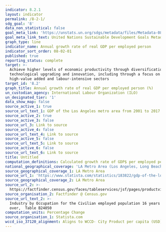 ```yaml
---
indicator: 8.2.1
layout: indicator
permalink: /8-2-1/
sdg_goal: '8'
data_non_statistical: false
goal_meta_link: 'https://unstats.un.org/sdgs/metadata/files/Metadata-08-02-01.pdf'
goal_meta_link_text: United Nations Sustainable Development Goals Metadata (PDF 384 KB)
graph_type: line
indicator_name: Annual growth rate of real GDP per employed person
indicator_sort_order: 08-02-01
published: true
reporting_status: complete
target: >-
  Achieve higher levels of economic productivity through diversification,
  technological upgrading and innovation, including through a focus on
  high-value added and labour-intensive sectors
target_id: '8.2'
graph_title: Annual growth rate of real GDP per employed person (%)
un_custodian_agency: International Labour Organization (ILO)
un_designated_tier: '1'
data_show_map: false
source_active_1: true
source_url_text_1: GDP of the Los Angeles metro area from 2001 to 2017 (in billion U.S. dollars)
source_active_2: true
source_active_3: false
source_url_3: Link to source
source_active_4: false
source_url_text_4: Link to source
source_active_5: false
source_url_text_5: Link to source
source_active_6: false
source_url_text_6: Link to source
title: Untitled
computation_definitions: Calculated growth rate of GDP$ per employed person for LA Metro Area
national_geographical_coverage: 'LA Metro Area (Los Angeles, Long Beach, Anaheim)'
source_geographical_coverage_1: LA Metro Area
source_url_1: 'https://www.statista.com/statistics/183822/gdp-of-the-los-angeles-metro-area/'
source_geographical_coverage_2: LA Metro Area
source_url_2: >-
  https://factfinder.census.gov/faces/tableservices/jsf/pages/productview.xhtml?pid=ACS_16_1YR_B24050&prodType=table
source_organisation_2: Factfinder @ Census.gov
source_url_text_2: >-
  Industry by Occupation for the Civilian employed population 16 years and
  over,  Table B24050
computation_units: Percentage Change
source_organisation_1: Statista.com
wccd_iso_37120_alignment: Aligns to WCCD- City Product per capita (USD)
---
```

